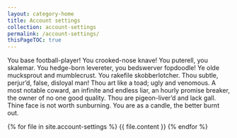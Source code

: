 ```yaml
---
layout: category-home
title: Account settings
collection: account-settings
permalink: /account-settings/
thisPageTOC: true
---
```


You base football-player! You crooked-nose knave! You puterell, you skalemar. You hedge-born levereter, you bedswerver fopdoodle! Ye olde mucksprout and mumblecrust. You rakefile skobberlotcher. Thou subtle, perjur’d, false, disloyal man! Thou art like a toad; ugly and venomous. A most notable coward, an infinite and endless liar, an hourly promise breaker, the owner of no one good quality. Thou are pigeon-liver’d and lack gall. Thine face is not worth sunburning. You are as a candle, the better burnt out.

{% for file in site.account-settings %}
  {{ file.content }}
{% endfor %}


<!-- ### In this category
<ul>
  {% for file in site.account-settings %}
    {% if file.layout == "article" %}
      <li><a href="{{ file.url | prepend:site.baseurl }}">{{ file.title }}</a></li>
    {% endif %}
  {% endfor %}
</ul> -->
